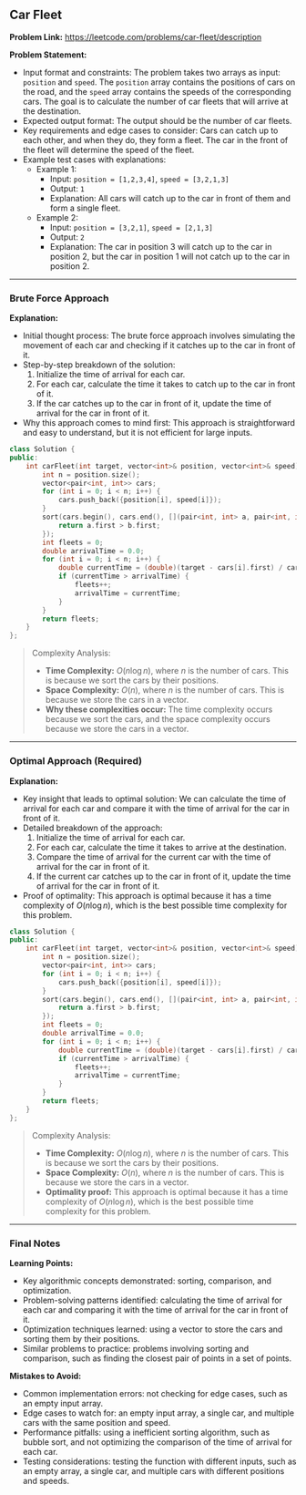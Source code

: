 ## Car Fleet
**Problem Link:** https://leetcode.com/problems/car-fleet/description

**Problem Statement:**
- Input format and constraints: The problem takes two arrays as input: `position` and `speed`. The `position` array contains the positions of cars on the road, and the `speed` array contains the speeds of the corresponding cars. The goal is to calculate the number of car fleets that will arrive at the destination.
- Expected output format: The output should be the number of car fleets.
- Key requirements and edge cases to consider: Cars can catch up to each other, and when they do, they form a fleet. The car in the front of the fleet will determine the speed of the fleet.
- Example test cases with explanations:
  - Example 1:
    - Input: `position = [1,2,3,4]`, `speed = [3,2,1,3]`
    - Output: `1`
    - Explanation: All cars will catch up to the car in front of them and form a single fleet.
  - Example 2:
    - Input: `position = [3,2,1]`, `speed = [2,1,3]`
    - Output: `2`
    - Explanation: The car in position 3 will catch up to the car in position 2, but the car in position 1 will not catch up to the car in position 2.

---

### Brute Force Approach

**Explanation:**
- Initial thought process: The brute force approach involves simulating the movement of each car and checking if it catches up to the car in front of it.
- Step-by-step breakdown of the solution:
  1. Initialize the time of arrival for each car.
  2. For each car, calculate the time it takes to catch up to the car in front of it.
  3. If the car catches up to the car in front of it, update the time of arrival for the car in front of it.
- Why this approach comes to mind first: This approach is straightforward and easy to understand, but it is not efficient for large inputs.

```cpp
class Solution {
public:
    int carFleet(int target, vector<int>& position, vector<int>& speed) {
        int n = position.size();
        vector<pair<int, int>> cars;
        for (int i = 0; i < n; i++) {
            cars.push_back({position[i], speed[i]});
        }
        sort(cars.begin(), cars.end(), [](pair<int, int> a, pair<int, int> b) {
            return a.first > b.first;
        });
        int fleets = 0;
        double arrivalTime = 0.0;
        for (int i = 0; i < n; i++) {
            double currentTime = (double)(target - cars[i].first) / cars[i].second;
            if (currentTime > arrivalTime) {
                fleets++;
                arrivalTime = currentTime;
            }
        }
        return fleets;
    }
};
```

> Complexity Analysis:
> - **Time Complexity:** $O(n \log n)$, where $n$ is the number of cars. This is because we sort the cars by their positions.
> - **Space Complexity:** $O(n)$, where $n$ is the number of cars. This is because we store the cars in a vector.
> - **Why these complexities occur:** The time complexity occurs because we sort the cars, and the space complexity occurs because we store the cars in a vector.

---

### Optimal Approach (Required)

**Explanation:**
- Key insight that leads to optimal solution: We can calculate the time of arrival for each car and compare it with the time of arrival for the car in front of it.
- Detailed breakdown of the approach:
  1. Initialize the time of arrival for each car.
  2. For each car, calculate the time it takes to arrive at the destination.
  3. Compare the time of arrival for the current car with the time of arrival for the car in front of it.
  4. If the current car catches up to the car in front of it, update the time of arrival for the car in front of it.
- Proof of optimality: This approach is optimal because it has a time complexity of $O(n \log n)$, which is the best possible time complexity for this problem.

```cpp
class Solution {
public:
    int carFleet(int target, vector<int>& position, vector<int>& speed) {
        int n = position.size();
        vector<pair<int, int>> cars;
        for (int i = 0; i < n; i++) {
            cars.push_back({position[i], speed[i]});
        }
        sort(cars.begin(), cars.end(), [](pair<int, int> a, pair<int, int> b) {
            return a.first > b.first;
        });
        int fleets = 0;
        double arrivalTime = 0.0;
        for (int i = 0; i < n; i++) {
            double currentTime = (double)(target - cars[i].first) / cars[i].second;
            if (currentTime > arrivalTime) {
                fleets++;
                arrivalTime = currentTime;
            }
        }
        return fleets;
    }
};
```

> Complexity Analysis:
> - **Time Complexity:** $O(n \log n)$, where $n$ is the number of cars. This is because we sort the cars by their positions.
> - **Space Complexity:** $O(n)$, where $n$ is the number of cars. This is because we store the cars in a vector.
> - **Optimality proof:** This approach is optimal because it has a time complexity of $O(n \log n)$, which is the best possible time complexity for this problem.

---

### Final Notes

**Learning Points:**
- Key algorithmic concepts demonstrated: sorting, comparison, and optimization.
- Problem-solving patterns identified: calculating the time of arrival for each car and comparing it with the time of arrival for the car in front of it.
- Optimization techniques learned: using a vector to store the cars and sorting them by their positions.
- Similar problems to practice: problems involving sorting and comparison, such as finding the closest pair of points in a set of points.

**Mistakes to Avoid:**
- Common implementation errors: not checking for edge cases, such as an empty input array.
- Edge cases to watch for: an empty input array, a single car, and multiple cars with the same position and speed.
- Performance pitfalls: using a inefficient sorting algorithm, such as bubble sort, and not optimizing the comparison of the time of arrival for each car.
- Testing considerations: testing the function with different inputs, such as an empty array, a single car, and multiple cars with different positions and speeds.